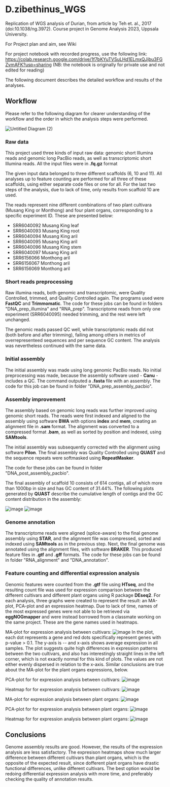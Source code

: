 # D.zibethinus_WGS
Replication of WGS analysis of Durian, from article by Teh et. al., 2017 (doi:10.1038/ng.3972). Course project in Genome Analysis 2023, Uppsala University.

For Project plan and aim, see Wiki

For project notebook with recorded progress, use the following link: https://colab.research.google.com/drive/1f7bKYuTVSuLHd1ELmxQJjbu3FGZvmAFK?usp=sharing (NB: the notebook is originally for private use and not edited for reading)

The following document describes the detailed workflow and results of the analyses.

## Workflow

Please refer to the following diagram for clearer understanding of the workflow and the order in which the analysis steps were performed.

![Untitled Diagram (2)](https://github.com/Cleiti/D.zibethinus_WGS/assets/52427029/0ad68d07-3566-461c-b2d4-935b4b898c95)

### Raw data

This project used three kinds of input raw data: genomic short Illumina reads and genomic long PacBio reads, as well as transcriptomic short Illumina reads. All the input files were in **.fq.gz** format

The given input data belonged to three different scaffolds (6, 10 and 11). All analyses up to feature counting are performed for all three of these scaffolds, using either separate code files or one for all. For the last two steps of the analysis, due to lack of time, only results from scaffold 10 are used.

The reads represent nine different combinations of two plant cultivara (Musang King or Monthong) and four plant organs, corresponding to a specific experiment ID. These are presented below:

- SRR6040092  Musang King leaf
- SRR6040093  Musang King root
- SRR6040094  Musang King aril
- SRR6040095  Musang King aril
- SRR6040096  Musang King stem
- SRR6040097  Musang King aril
- SRR6156066  Monthong  aril
- SRR6156067  Monthong  aril
- SRR6156069  Monthong  aril

### Short reads preprocessing

Raw illumina reads, both genomic and transcriptomic, were Quality Controlled, trimmed, and Quality Controlled again. The programs used were **FastQC** and **Trimmomatic**. The code for these jobs can be found in folders "DNA_prep_illumina" and "RNA_prep". Transcriptome reads from only one experiment (SRR6040095) needed trimming, and the rest were left unchanged.

The genomic reads passed QC well, while transcriptomic reads did not (both before and after trimming), failing among others in metrics of overrepresenteed sequences and per sequence GC content. The analysis was nevertheless continued with the same data.

### Initial assembly

The initial assembly was made using long genomic PacBio reads. No initial preprocessing was made, because the assembly software used - **Canu** - includes a QC. The command outputed a **.fasta** file with an assembly. The code for this job can be found in folder "DNA_prep_assembly_pacbio".

### Assembly improvement

The assembly based on genomic long reads was further improved using genomic short reads. The reads were first indexed and aligned to the assembly using software **BWA** with options **index** and **mem**, creating an alignment file in **.sam** format. The alignment was converted to a compressed format **.bam**, as well as sorted by position and indexed, using **SAMtools**.

The initial assembly was subsequently corrected with the alignment using software **Pilon**. The final assembly was Quality Controlled using **QUAST** and the sequence repeats were softmasked using **RepeatMasker**.

The code for these jobs can be found in folder "DNA_post_assembly_pacbio".

The final assembly of scaffold 10 consists of 614 contigs, all of which more than 1000bp in size and has GC content of 31.44%. The following plots generated by **QUAST** describe the cumulative length of contigs and the GC content distribution in the assembly:

![image](https://github.com/Cleiti/D.zibethinus_WGS/assets/52427029/118c39bf-65a6-494a-951f-4fc7216e3c66)
![image](https://github.com/Cleiti/D.zibethinus_WGS/assets/52427029/bcb48f32-e950-4eb6-90f5-0be37e11e5ef)

### Genome annotation

The transcriptome reads were aligned (splice-aware) to the final genome assembly using **STAR**, and the alignment file was compressed, sorted and indexed using **SAMtools** as in the previous step. Next, the final genome was annotated using the alignment files, with software **BRAKER**. This produced feature files in **.gtf** and **.gff** formats. The code for these jobs can be found in folder "RNA_alignment" and "DNA_annotation". 

### Feature counting and differential expression analysis

Genomic features were counted from the **.gtf** file using **HTseq**, and the resulting count file was used for expression comparison between the different cultivars and different plant organs using R package **DEseq2**.  For each analysis, three graphs were created to represent the result: an MA-plot, PCA-plot and an expression heatmap. Due to lack of time, names of the most expressed genes were not able to be retrieved via **eggNOGmapper** and were instead borrowed from a classmate working on the same project. These are the gene names used in heatmaps.

MA-plot for expression analysis between cultivars: 
![image](https://github.com/Cleiti/D.zibethinus_WGS/assets/52427029/67e882da-40fe-4c63-833a-a10b17577ad2)
In the plot, each dot represents a gene and red dots specifically represent genes with p-value > 0.1. The y-axis is -- and x-axis shows average expression in all samples. The plot suggests quite high differences in expression patterns between the two cultivars, and also has interestingly straight lines in the left corner, which is not exactly normal for this kind of plots. The values are not either evenly dispersed in relation to the x-axis. Similar conclusions are true about the MA-plot for the plant organs expressions, below.

PCA-plot for for expression analysis between cultivars: 
![image](https://github.com/Cleiti/D.zibethinus_WGS/assets/52427029/4561cd87-0355-4d9b-b81f-33064ed92ddb)

Heatmap for for expression analysis between cultivars: 
![image](https://github.com/Cleiti/D.zibethinus_WGS/assets/52427029/4d6af4f4-bf30-47a4-beb8-65e5fa58da36)

MA-plot for expression analysis between plant organs: 
![image](https://github.com/Cleiti/D.zibethinus_WGS/assets/52427029/96ac5e99-dd83-4948-8968-83bf48006340)

PCA-plot for for expression analysis between plant organs:
![image](https://github.com/Cleiti/D.zibethinus_WGS/assets/52427029/dc76db92-c935-41f2-ad4d-41f0acb3dbfc)

Heatmap for for expression analysis between plant organs: 
![image](https://github.com/Cleiti/D.zibethinus_WGS/assets/52427029/5b1a6542-8c1d-4335-8780-96d240d0bbb4)

## Conclusions
Genome assembly results are good. However, the results of the expression analysis are less satisfactory. The expresison heatmaps show much larger difference between different cultivars than plant organs, which is the opposite of the expected result, since dofferent plant organs have drastic functional differences, unlike different cultivars. The best option would be redoing differential expression analysis with more time, and preferably checking the quality of annotation results.

